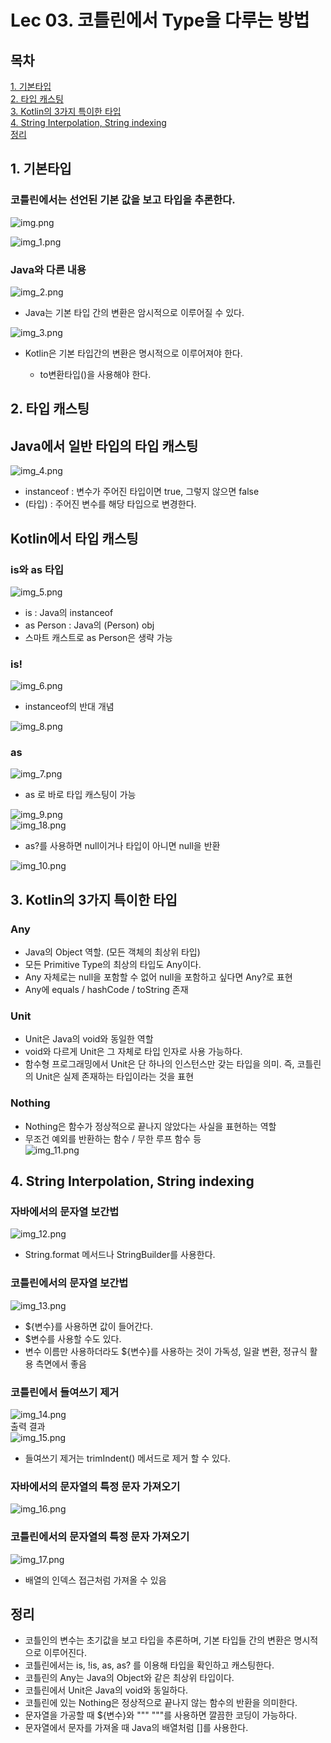 # Lec 03. 코틀린에서 Type을 다루는 방법

## 목차
[1. 기본타입](#1-기본타입)  
[2. 타입 캐스팅](#2-타입-캐스팅)  
[3. Kotlin의 3가지 특이한 타입](#3-kotlin의-3가지-특이한-타입)  
[4. String Interpolation, String indexing](#4-string-interpolation-string-indexing)  
[정리](#정리)  

## 1. 기본타입
### 코틀린에서는 선언된 기본 값을 보고 타입을 추론한다.  

![img.png](img.png)

![img_1.png](img_1.png)  

### Java와 다른 내용
![img_2.png](img_2.png)
- Java는 기본 타입 간의 변환은 암시적으로 이루어질 수 있다.  

![img_3.png](img_3.png)  
- Kotlin은 기본 타입간의 변환은 명시적으로 이루어져야 한다.  

  - to변환타입()을 사용해야 한다.

## 2. 타입 캐스팅
## Java에서 일반 타입의 타입 캐스팅  
![img_4.png](img_4.png)
- instanceof : 변수가 주어진 타입이면 true, 그렇지 않으면 false
- (타입) : 주어진 변수를 해당 타입으로 변경한다.

## Kotlin에서 타입 캐스팅

### is와 as 타입 
![img_5.png](img_5.png)
- is : Java의 instanceof
- as Person : Java의 (Person) obj
- 스마트 캐스트로 as Person은 생략 가능  


### is!
![img_6.png](img_6.png)  
- instanceof의 반대 개념  

![img_8.png](img_8.png)
### as
![img_7.png](img_7.png)  
- as 로 바로 타입 캐스팅이 가능  

![img_9.png](img_9.png)   
![img_18.png](img_18.png)  
- as?를 사용하면 null이거나 타입이 아니면 null을 반환  

![img_10.png](img_10.png)

## 3. Kotlin의 3가지 특이한 타입

### Any
- Java의 Object 역할. (모든 객체의 최상위 타입)
- 모든 Primitive Type의 최상의 타입도 Any이다.
- Any 자체로는 null을 포함할 수 없어 null을 포함하고 싶다면 Any?로 표현
- Any에 equals / hashCode / toString 존재

### Unit
- Unit은 Java의 void와 동일한 역할
- void와 다르게 Unit은 그 자체로 타입 인자로 사용 가능하다.
- 함수형 프로그래밍에서 Unit은 단 하나의 인스턴스만 갖는 타입을 의미. 즉, 코틀린의 Unit은 실제 존재하는 타입이라는 것을 표현

### Nothing
- Nothing은 함수가 정상적으로 끝나지 않았다는 사실을 표현하는 역할
- 무조건 예외를 반환하는 함수 / 무한 루프 함수 등  
![img_11.png](img_11.png)

## 4. String Interpolation, String indexing
### 자바에서의 문자열 보간법
![img_12.png](img_12.png)  
- String.format 메서드나 StringBuilder를 사용한다.
### 코틀린에서의 문자열 보간법
![img_13.png](img_13.png)  
- ${변수}를 사용하면 값이 들어간다.
- $변수를 사용할 수도 있다.
- 변수 이름만 사용하더라도 ${변수}를 사용하는 것이 가독성, 일괄 변환, 정규식 활용 측면에서 좋음

### 코틀린에서 들여쓰기 제거
![img_14.png](img_14.png)  
출력 결과  
![img_15.png](img_15.png)  
- 들여쓰기 제거는 trimIndent() 메서드로 제거 할 수 있다.

### 자바에서의 문자열의 특정 문자 가져오기
![img_16.png](img_16.png)  

### 코틀린에서의 문자열의 특정 문자 가져오기
![img_17.png](img_17.png)  
- 배열의 인덱스 접근처럼 가져올 수 있음

## 정리
- 코틀인의 변수는 초기값을 보고 타입을 추론하며, 기본 타입들 간의 변환은 명시적으로 이루어진다.
- 코틀린에서는 is, !is, as, as? 를 이용해 타입을 확인하고 캐스팅한다.
- 코틀린의 Any는 Java의 Object와 같은 최상위 타입이다.
- 코틀린에서 Unit은 Java의 void와 동일하다.
- 코틀린에 있는 Nothing은 정상적으로 끝나지 않는 함수의 반환을 의미한다.
- 문자열을 가공할 때 ${변수}와 """ """를 사용하면 깔끔한 코딩이 가능하다.
- 문자열에서 문자를 가져올 때 Java의 배열처럼 []를 사용한다.

